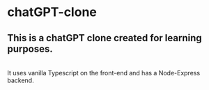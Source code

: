 # chatGPT-clone
## This is a chatGPT clone created for learning purposes.
<br />
It uses vanilla Typescript on the front-end and has a Node-Express backend.
